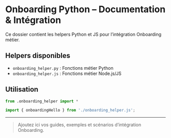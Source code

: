 # Onboarding Python – Documentation & Intégration

Ce dossier contient les helpers Python et JS pour l’intégration Onboarding métier.

## Helpers disponibles
- `onboarding_helper.py` : Fonctions métier Python
- `onboarding_helper.js` : Fonctions métier Node.js/JS

## Utilisation
```python
from .onboarding_helper import *
```
```js
import { onboardingHello } from './onboarding_helper.js';
```

---

> Ajoutez ici vos guides, exemples et scénarios d’intégration Onboarding.
